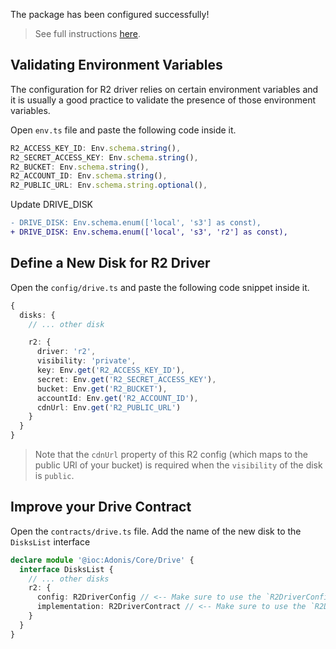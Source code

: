 The package has been configured successfully!

> See full instructions [here](https://www.npmjs.com/package/adonis-drive-r2).

## Validating Environment Variables

The configuration for R2 driver relies on certain environment variables and it is usually a good practice to validate the presence of those environment variables.

Open `env.ts` file and paste the following code inside it.

```ts
R2_ACCESS_KEY_ID: Env.schema.string(),
R2_SECRET_ACCESS_KEY: Env.schema.string(),
R2_BUCKET: Env.schema.string(),
R2_ACCOUNT_ID: Env.schema.string(),
R2_PUBLIC_URL: Env.schema.string.optional(),
```
Update DRIVE_DISK
```diff
- DRIVE_DISK: Env.schema.enum(['local', 's3'] as const),
+ DRIVE_DISK: Env.schema.enum(['local', 's3', 'r2'] as const),
```


## Define a New Disk for R2 Driver
Open the `config/drive.ts` and paste the following code snippet inside it.

```ts
{
  disks: {
    // ... other disk

    r2: {
      driver: 'r2',
      visibility: 'private',
      key: Env.get('R2_ACCESS_KEY_ID'),
      secret: Env.get('R2_SECRET_ACCESS_KEY'),
      bucket: Env.get('R2_BUCKET'),
      accountId: Env.get('R2_ACCOUNT_ID'),
      cdnUrl: Env.get('R2_PUBLIC_URL')
    }
  }
}
```

> Note that the `cdnUrl` property of this R2 config (which maps to the public URl of your bucket) is required when the `visibility` of the disk is `public`.

## Improve your Drive Contract

Open the `contracts/drive.ts` file. Add the name of the new disk to the `DisksList` interface

```typescript
declare module '@ioc:Adonis/Core/Drive' {
  interface DisksList {
    // ... other disks
    r2: {
      config: R2DriverConfig // <-- Make sure to use the `R2DriverConfig` interface
      implementation: R2DriverContract // <-- Make sure to use the `R2DriverContract` interface
    }
  }
}
```
